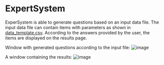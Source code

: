 # ExpertSystem
ExperSystem is able to generate questions based on an input data file.
The input data file can contain items with parameters as shown in [data_template.csv](data_template.csv).
According to the answers provided by the user, the items are displayed on the results page.

Window with generated questions according to the input file:
![image](https://user-images.githubusercontent.com/107247457/202856990-61876d95-a25d-465c-8ab8-dc9fc62f0209.png)

A window containing the results:
![image](https://user-images.githubusercontent.com/107247457/202856994-56365b53-7512-4e1b-a5b8-535d8a389190.png)
